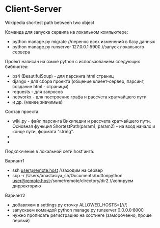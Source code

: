 # Client-Server
Wikipedia shortest path between two object

Команда для запуска сервила на локальном компьютере: 
- python manage.py migrate //перенос всех изменений в базу данных
- python manage.py runserver 127.0.0.1:5900 //запуск локального сервера

Проект написан на языке python c использованием следующих библиотек:
- bs4 (BeautifulSoup) - для парсинга html страниц
- django - для сбора проекта (общение клиент-сервер, парсинг, создание html - страницы)
- requests - для запросов
- networkx - для построение графа и рассчета кратчайшего пути
- и др. (менее значимые)

Состав проекта:
- wiki.py - файл парсинга Википедии и рассчета кратчайшего пути. Основная функция ShortestPath(param1, param2) - на вход начало и конце пути, формата "string".
- 
-



Подключение в локальной сети host'инга:

Вариант1
- ssh user@remote.host //заходим на сервер
- scp -r  /Users/anastasiya_sh/Documents/buttonpython user@remote.host:/some/remote/directory/dir2 //копируем дирректорию

Вариант2
- добавляем в settings.py сточку ALLOWED_HOSTS=[///]
- запускаем командой python manage.py runserver  0.0.0.0:8000
- нужно прописать регистрацию на хостинге (замороченно, проще первый)


